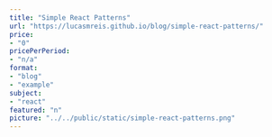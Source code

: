 ```yaml
---
title: "Simple React Patterns"
url: "https://lucasmreis.github.io/blog/simple-react-patterns/"
price: 
- "0"
pricePerPeriod: 
- "n/a"
format: 
- "blog"
- "example"
subject: 
- "react"
featured: "n"
picture: "../../public/static/simple-react-patterns.png"
---
```

